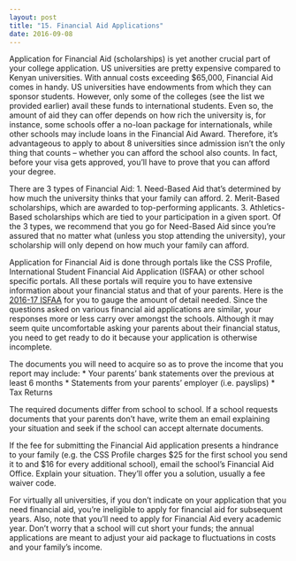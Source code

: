 ```yaml
---
layout: post 
title: "15. Financial Aid Applications"
date: 2016-09-08
---
```


Application for Financial Aid (scholarships) is yet another crucial part of your college application. US universities are pretty expensive compared to Kenyan universities. With annual costs exceeding $65,000, Financial Aid comes in handy. US universities have endowments from which they can sponsor students. However, only some of the colleges (see the list we provided earlier) avail these funds to international students. Even so, the amount of aid they can offer depends on how rich the university is, for instance, some schools offer a no-loan package for internationals, while other schools may include loans in the Financial Aid Award. Therefore, it’s advantageous to apply to about 8 universities since admission isn’t the only thing that counts – whether you can afford the school also counts. In fact, before your visa gets approved, you’ll have to prove that you can afford your degree.

There are 3 types of Financial Aid:
    1. Need-Based Aid that’s determined by how much the university thinks that your family can afford. 
    2. Merit-Based scholarships, which are awarded to top-performing applicants. 
    3. Athletics-Based scholarships which are tied to your participation in a given sport. 
Of the 3 types, we recommend that you go for Need-Based Aid since you’re assured that no matter what (unless you stop attending the university), your scholarship will only depend on how much your family can afford.

Application for Financial Aid is done through portals like the CSS Profile, International Student Financial Aid Application (ISFAA) or other school specific portals. All these portals will require you to have extensive information about your financial status and that of your parents. Here is the [2016-17 ISFAA](https://drive.google.com/open?id=0BxcN6nrpsXL6RmhBOU04ekZMa0U) for you to gauge the amount of detail needed. Since the questions asked on various financial aid applications are similar, your responses more or less carry over amongst the schools. Although it may seem quite uncomfortable asking your parents about their financial status, you need to get ready to do it because your application is otherwise incomplete.

The documents you will need to acquire so as to prove the income that you report may include:
    * Your parents’ bank statements over the previous at least 6 months
    * Statements from your parents’ employer (i.e. payslips)
    * Tax Returns

The required documents differ from school to school. If a school requests documents that your parents don’t have, write them an email explaining your situation and seek if the school can accept alternate documents.

If the fee for submitting the Financial Aid application presents a hindrance to your family (e.g. the CSS Profile charges $25 for the first school you send it to and $16 for every additional school), email the school’s Financial Aid Office. Explain your situation. They’ll offer you a solution, usually a fee waiver code.

For virtually all universities, if you don’t indicate on your application that you need financial aid, you’re ineligible to apply for financial aid for subsequent years. Also, note that you’ll need to apply for Financial Aid every academic year. Don’t worry that a school will cut short your funds; the annual applications are meant to adjust your aid package to fluctuations in costs and your family’s income.
